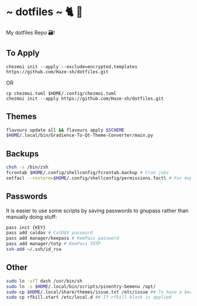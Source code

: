 # ~ dotfiles ~ 🐈 🍻

My dotfiles Repo 🗃️!


## To Apply

```
chezmoi init --apply --exclude=encrypted,templates https://github.com/Haze-sh/dotfiles.git
```
OR

```
cp chezmoi.toml $HOME/.config/chezmoi.toml
chezmoi init --apply https://github.com/Haze-sh/dotfiles.git
```

## Themes

```bash
flavours update all && flavours apply $SCHEME
$HOME/.local/bin/Gradience-To-Qt-Theme-Converter/main.py
```

## Backups

```bash
chsh -s /bin/zsh
fcrontab $HOME/.config/shellconfig/fcrontab.backup # Cron jobs
setfacl --restore=$HOME/.config/shellconfig/permissions.factl # For mopidy to work on local files
```

## Passwords

It is easier to use some scripts by saving passwords to gnupass rather than manually doing stuff:

```bash
pass init {KEY}
pass add caldav # CalDAV password
pass add manager/keepass # KeePass password
pass add manager/totp # KeePass TOTP
ssh-add ~/.ssh/id_rsa
```

## Other

```bash
sudo ln -sfT dash /usr/bin/sh
sudo ln -s $HOME/.local/bin/scripts/pinentry-bemenu /opt/
sudo cp $HOME/.local/share/themes/issue.txt /etc/issue ## To have a beautiful issue
sudo cp rfkill.start /etc/local.d ## If rfkill block is applied
```
